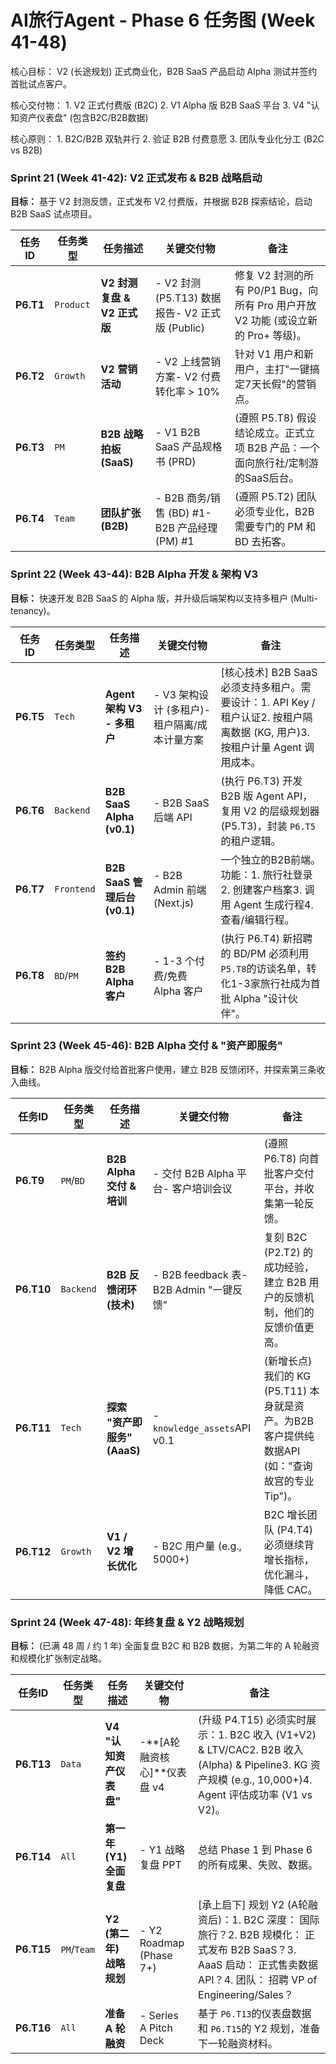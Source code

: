 # AI旅行Agent - Phase 6 任务图 (Week 41-48)

核心目标： V2 (长途规划) 正式商业化，B2B SaaS 产品启动 Alpha 测试并签约首批试点客户。

核心交付物： 1. V2 正式付费版 (B2C) 2. V1 Alpha 版 B2B SaaS 平台 3. V4 "认知资产仪表盘" (包含B2C/B2B数据)

核心原则： 1. B2C/B2B 双轨并行 2. 验证 B2B 付费意愿 3. 团队专业化分工 (B2C vs B2B)

### Sprint 21 (Week 41-42): V2 正式发布 & B2B 战略启动

**目标：** 基于 V2 封测反馈，正式发布 V2 付费版，并根据 B2B 探索结论，启动 B2B SaaS 试点项目。

| **任务ID** | **任务类型** | **任务描述**                | **关键交付物**                            | **备注**                                                                     |
| ---------------- | ------------------ | --------------------------------- | ----------------------------------------------- | ---------------------------------------------------------------------------------- |
| **P6.T1**  | `Product`        | **V2 封测复盘 & V2 正式版** | - V2 封测 (P5.T13) 数据报告- V2 正式版 (Public) | 修复 V2 封测的所有 P0/P1 Bug，向所有 Pro 用户开放 V2 功能 (或设立新的 Pro+ 等级)。 |
| **P6.T2**  | `Growth`         | **V2 营销活动**             | - V2 上线营销方案- V2 付费转化率 > 10%          | 针对 V1 用户和新用户，主打"一键搞定7天长假"的营销点。                              |
| **P6.T3**  | `PM`             | **B2B 战略拍板 (SaaS)**     | - V1 B2B SaaS 产品规格书 (PRD)                  | (遵照 P5.T8) 假设结论成立。正式立项 B2B 产品：一个面向旅行社/定制游的SaaS后台。    |
| **P6.T4**  | `Team`           | **团队扩张 (B2B)**          | - B2B 商务/销售 (BD) #1- B2B 产品经理 (PM) #1   | (遵照 P5.T2) 团队必须专业化，B2B 需要专门的 PM 和 BD 去拓客。                      |

### Sprint 22 (Week 43-44): B2B Alpha 开发 & 架构 V3

**目标：** 快速开发 B2B SaaS 的 Alpha 版，并升级后端架构以支持多租户 (Multi-tenancy)。

| **任务ID** | **任务类型** | **任务描述**                 | **关键交付物**                          | **备注**                                                                                                                |
| ---------------- | ------------------ | ---------------------------------- | --------------------------------------------- | ----------------------------------------------------------------------------------------------------------------------------- |
| **P6.T5**  | `Tech`           | **Agent 架构 V3 - 多租户**   | - V3 架构设计 (多租户)- 租户隔离/成本计量方案 | [核心技术] B2B SaaS 必须支持多租户。需要设计：1. API Key / 租户认证2. 按租户隔离数据 (KG, 用户)3. 按租户计量 Agent 调用成本。 |
| **P6.T6**  | `Backend`        | **B2B SaaS Alpha (v0.1)**    | - B2B SaaS 后端 API                           | (执行 P6.T3) 开发 B2B 版 Agent API，复用 V2 的层级规划器 (P5.T3)，封装 `P6.T5`的租户逻辑。                                  |
| **P6.T7**  | `Frontend`       | **B2B SaaS 管理后台 (v0.1)** | - B2B Admin 前端 (Next.js)                    | 一个独立的B2B前端。功能：1. 旅行社登录2. 创建客户档案3. 调用 Agent 生成行程4. 查看/编辑行程。                                 |
| **P6.T8**  | `BD`/`PM`      | **签约 B2B Alpha 客户**      | - 1-3 个付费/免费 Alpha 客户                  | (执行 P6.T4) 新招聘的 BD/PM 必须利用 `P5.T8`的访谈名单，转化1-3家旅行社成为首批 Alpha "设计伙伴"。                          |

### Sprint 23 (Week 45-46): B2B Alpha 交付 & "资产即服务"

**目标：** B2B Alpha 版交付给首批客户使用，建立 B2B 反馈闭环，并探索第三条收入曲线。

| **任务ID** | **任务类型** | **任务描述**                 | **关键交付物**                    | **备注**                                                                                 |
| ---------------- | ------------------ | ---------------------------------- | --------------------------------------- | ---------------------------------------------------------------------------------------------- |
| **P6.T9**  | `PM`/`BD`      | **B2B Alpha 交付 & 培训**    | - 交付 B2B Alpha 平台- 客户培训会议     | (遵照 P6.T8) 向首批客户交付平台，并收集第一轮反馈。                                            |
| **P6.T10** | `Backend`        | **B2B 反馈闭环 (技术)**      | - B2B feedback 表- B2B Admin "一键反馈" | 复刻 B2C (P2.T2) 的成功经验，建立 B2B 用户的反馈机制，他们的反馈价值更高。                     |
| **P6.T11** | `Tech`           | **探索 "资产即服务" (AaaS)** | -`knowledge_assets`API v0.1           | (新增长点) 我们的 KG (P5.T11) 本身就是资产。为B2B客户提供纯数据API (如："查询故宫的专业Tip")。 |
| **P6.T12** | `Growth`         | **V1 / V2 增长优化**         | - B2C 用户量 (e.g., 5000+)              | B2C 增长团队 (P4.T4) 必须继续背增长指标，优化漏斗，降低 CAC。                                  |

### Sprint 24 (Week 47-48): 年终复盘 & Y2 战略规划

**目标：** (已满 48 周 / 约 1 年) 全面复盘 B2C 和 B2B 数据，为第二年的 A 轮融资和规模化扩张制定战略。

| **任务ID** | **任务类型** | **任务描述**             | **关键交付物**        | **备注**                                                                                                                                                       |
| ---------------- | ------------------ | ------------------------------ | --------------------------- | -------------------------------------------------------------------------------------------------------------------------------------------------------------------- |
| **P6.T13** | `Data`           | **V4 "认知资产仪表盘"**  | -**[A轮融资核心]**仪表盘 v4 | (升级 P4.T15) 必须实时展示：1. B2C 收入 (V1+V2) & LTV/CAC2. B2B 收入 (Alpha) & Pipeline3. KG 资产规模 (e.g., 10,000+)4. Agent 评估成功率 (V1 vs V2)。                |
| **P6.T14** | `All`            | **第一年 (Y1) 全面复盘** | - Y1 战略复盘 PPT           | 总结 Phase 1 到 Phase 6 的所有成果、失败、数据。                                                                                                                     |
| **P6.T15** | `PM`/`Team`    | **Y2 (第二年) 战略规划** | - Y2 Roadmap (Phase 7+)     | [承上启下] 规划 Y2 (A轮融资后)：1. B2C 深度： 国际旅行？2. B2B 规模化： 正式发布 B2B SaaS？3. AaaS 启动： 正式售卖数据 API？4. 团队： 招聘 VP of Engineering/Sales？ |
| **P6.T16** | `All`            | **准备 A 轮融资**        | - Series A Pitch Deck       | 基于 `P6.T13`的仪表盘数据和 `P6.T15`的 Y2 规划，准备下一轮融资材料。                                                                                             |
